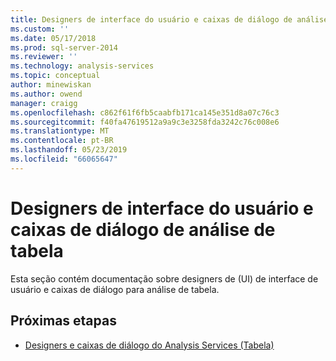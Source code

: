 ```yaml
---
title: Designers de interface do usuário e caixas de diálogo de análise de tabela | Microsoft Docs
ms.custom: ''
ms.date: 05/17/2018
ms.prod: sql-server-2014
ms.reviewer: ''
ms.technology: analysis-services
ms.topic: conceptual
author: minewiskan
ms.author: owend
manager: craigg
ms.openlocfilehash: c862f61f6fb5caabfb171ca145e351d8a07c76c3
ms.sourcegitcommit: f40fa47619512a9a9c3e3258fda3242c76c008e6
ms.translationtype: MT
ms.contentlocale: pt-BR
ms.lasthandoff: 05/23/2019
ms.locfileid: "66065647"
---
```

# <a name="ui-designers-and-dialogs-for-tabular-analysis"></a>Designers de interface do usuário e caixas de diálogo de análise de tabela

Esta seção contém documentação sobre designers de (UI) de interface de usuário e caixas de diálogo para análise de tabela.

## <a name="next-steps"></a>Próximas etapas

- [Designers e caixas de diálogo do Analysis Services (Tabela)](../analysis-services-designers-and-dialog-boxes-tabular.md)


